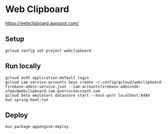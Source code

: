 # Web Clipboard
https://webclipboard.appspot.com/

## Setup
```
gcloud config set project webclipboard
```

## Run locally
```
gcloud auth application-default login
gcloud iam service-accounts keys create ~/.config/gcloud/webclipboard-firebase-admin-service.json --iam-account=firebase-adminsdk-u7opc@webclipboard.iam.gserviceaccount.com
gcloud beta emulators datastore start --host-port localhost:8484
mvn spring-boot:run
```

## Deploy
```
mvn package appengine:deploy
```